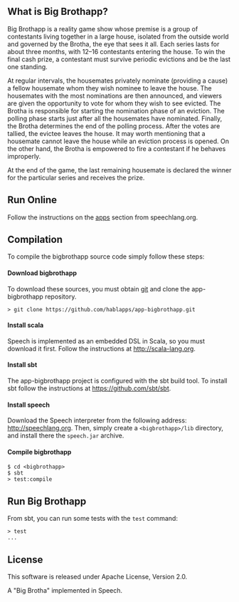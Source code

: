 ## What is Big Brothapp?

Big Brothapp is a reality game show whose premise is a group of
contestants living together in a large house, isolated from the
outside world and governed by the Brotha, the eye that sees it
all. Each series lasts for about three months, with 12–16
contestants entering the house. To win the final cash prize, a
contestant must survive periodic evictions and be the last one
standing.

At regular intervals, the housemates privately
nominate (providing a cause) a fellow housemate whom they wish
nominee to leave the house. The housemates with the most
nominations are then announced, and viewers are given the
opportunity to vote for whom they wish to see evicted. The Brotha
is responsible for starting the nomination phase of an
eviction. The polling phase starts just after all the housemates
have nominated. Finally, the Brotha determines the end of the
polling process. After the votes are tallied, the evictee leaves
the house. It may worth mentioning that a housemate cannot leave
the house while an eviction process is opened. On the other hand,
the Brotha is empowered to fire a contestant if he behaves
improperly.

At the end of the game, the last remaining housemate is declared
the winner for the particular series and receives the prize.

## Run Online

Follow the instructions on the [apps](http://speechlang.org/apps.php)
section from speechlang.org.

## Compilation

To compile the bigbrothapp source code simply follow these steps:

#### Download bigbrothapp

To download these sources, you must obtain [git](http://git-scm.com/)
and clone the app-bigbrothapp repository.

```shell 
> git clone https://github.com/hablapps/app-bigbrothapp.git
```

#### Install scala 

Speech is implemented as an embedded DSL in Scala, so you must
download it first. Follow the instructions at <http://scala-lang.org>.

#### Install sbt 

The app-bigbrothapp project is configured with the sbt build tool. To
install sbt follow the instructions at <https://github.com/sbt/sbt>.

#### Install speech 

Download the Speech interpreter from the following address:
<http://speechlang.org>. Then, simply create a `<bigbrothapp>/lib`
directory, and install there the `speech.jar` archive.

#### Compile bigbrothapp

```shell
$ cd <bigbrothapp>
$ sbt 
> test:compile
```

## Run Big Brothapp

From sbt, you can run some tests with the `test` command:

```shell
> test
...
```

## License

This software is released under Apache License, Version 2.0.

A "Big Brotha" implemented in Speech.
